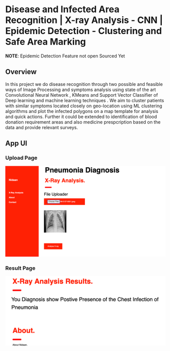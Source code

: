 # Disease and Infected Area Recognition | X-ray Analysis - CNN | Epidemic Detection - Clustering and Safe Area Marking

      
**NOTE**: Epidemic Detection Feature not open Sourced Yet

## Overview

In this project we do disease recognition through two possible and feasible ways of Image Processing and symptoms analysis using state of the art Convolutional Neural Network , KMeans and Support Vector Classifier of Deep learning and machine learning techniques . We aim to cluster patients with similar symptoms located closely on geo-location using ML clustering algorithms and plot the infected polygons on a map template for analysis and quick actions. Further it could be extended to identification of blood donation requirement areas and also medicine prespcription based on the data and provide relevant surveys.

## App UI
### Upload Page
![Disease recognition](ss.png)
### Result Page
![UI 2](ss2.png)
